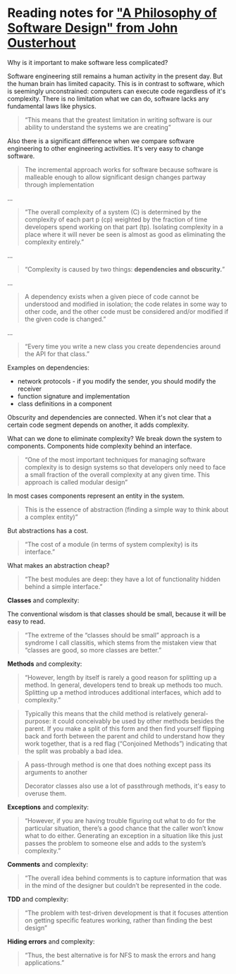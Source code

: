 # Reading notes for ["A Philosophy of Software Design" from John Ousterhout]

Why is it important to make software less complicated?

Software engineering still remains a human activity in the present day.
But the human brain has limited capacity. This is in contrast to
software, which is seemingly unconstrained: computers can execute code
regardless of it's complexity. There is no limitation what we can do,
software lacks any fundamental laws like physics.

> “This means that the greatest limitation in writing software is our
> ability to understand the systems we are creating”

Also there is a significant difference when we compare software
engineering to other engineering activities. It's very easy to change
software.

> The incremental approach works for software because software is
> malleable enough to allow significant design changes partway through
> implementation

...

> “The overall complexity of a system (C) is determined by the
> complexity of each part p (cp) weighted by the fraction of time
> developers spend working on that part (tp). Isolating complexity in a
> place where it will never be seen is almost as good as eliminating the
> complexity entirely.”

...

> “Complexity is caused by two things: **dependencies and obscurity.**”

...

> A dependency exists when a given piece of code cannot be understood
> and modified in isolation; the code relates in some way to other code,
> and the other code must be considered and/or modified if the given
> code is changed.”

...

> “Every time you write a new class you create dependencies around the
> API for that class.”

Examples on dependencies:

-   network protocols - if you modify the sender, you should modify the
    receiver
-   function signature and implementation
-   class definitions in a component

Obscurity and dependencies are connected. When it's not clear that a
certain code segment depends on another, it adds complexity.

What can we done to eliminate complexity? We break down the system to
components. Components hide complexity behind an interface.

> “One of the most important techniques for managing software complexity
> is to design systems so that developers only need to face a small
> fraction of the overall complexity at any given time. This approach is
> called modular design”

In most cases components represent an entity in the system.

> This is the essence of abstraction (finding a simple way to think
> about a complex entity)”

But abstractions has a cost.

> “The cost of a module (in terms of system complexity) is its
> interface.”

What makes an abstraction cheap?

> “The best modules are deep: they have a lot of functionality hidden
> behind a simple interface.”

**Classes** and complexity:

The conventional wisdom is that classes should be small, because it will
be easy to read.

> “The extreme of the “classes should be small” approach is a syndrome I
> call classitis, which stems from the mistaken view that “classes are
> good, so more classes are better.”

**Methods** and complexity:

> “However, length by itself is rarely a good reason for splitting up a
> method. In general, developers tend to break up methods too much.
> Splitting up a method introduces additional interfaces, which add to
> complexity.”

> Typically this means that the child method is relatively
> general-purpose: it could conceivably be used by other methods besides
> the parent. If you make a split of this form and then find yourself
> flipping back and forth between the parent and child to understand how
> they work together, that is a red flag (“Conjoined Methods”)
> indicating that the split was probably a bad idea.

> A pass-through method is one that does nothing except pass its
> arguments to another
>
> Decorator classes also use a lot of passthrough methods, it's easy to
> overuse them.

**Exceptions** and complexity:

> “However, if you are having trouble figuring out what to do for the
> particular situation, there’s a good chance that the caller won’t know
> what to do either. Generating an exception in a situation like this
> just passes the problem to someone else and adds to the system’s
> complexity.”

**Comments** and complexity:

> “The overall idea behind comments is to capture information that was
> in the mind of the designer but couldn’t be represented in the code.

**TDD** and complexity:

> “The problem with test-driven development is that it focuses attention
> on getting specific features working, rather than finding the best
> design”

**Hiding errors** and complexity:

> “Thus, the best alternative is for NFS to mask the errors and hang
> applications.”

  ["A Philosophy of Software Design" from John Ousterhout]: https://www.goodreads.com/en/book/show/39996759
